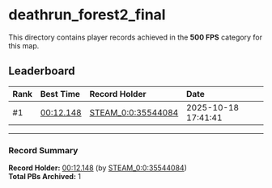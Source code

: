 # deathrun_forest2_final

This directory contains player records achieved in the **500 FPS** category for this map.

## Leaderboard

| Rank | Best Time | Record Holder | Date                |
| :--- | :-------- | :------------ | :------------------ |
| #1   | [00:12.148](./00012148_STEAM_0_0_35544084_20251018-174141.zip) | [STEAM_0:0:35544084](https://speedrun16.com/profile/STEAM_0:0:35544084)   | 2025-10-18 17:41:41 |

---

### Record Summary
**Record Holder:** [00:12.148](./00012148_STEAM_0_0_35544084_20251018-174141.zip) (by [STEAM_0:0:35544084](https://speedrun16.com/profile/STEAM_0:0:35544084))  
**Total PBs Archived:** 1